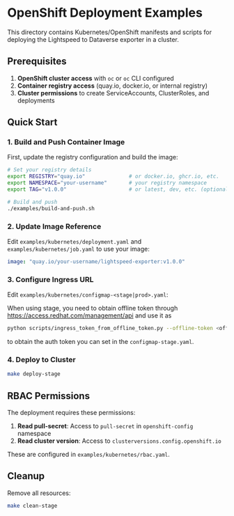 # OpenShift Deployment Examples

This directory contains Kubernetes/OpenShift manifests and scripts for deploying the Lightspeed to Dataverse exporter in a cluster.

## Prerequisites

1. **OpenShift cluster access** with `oc` or `oc` CLI configured
2. **Container registry access** (quay.io, docker.io, or internal registry)
3. **Cluster permissions** to create ServiceAccounts, ClusterRoles, and deployments

## Quick Start

### 1. Build and Push Container Image

First, update the registry configuration and build the image:

```bash
# Set your registry details
export REGISTRY="quay.io"              # or docker.io, ghcr.io, etc.
export NAMESPACE="your-username"       # your registry namespace
export TAG="v1.0.0"                    # or latest, dev, etc. (optional)

# Build and push
./examples/build-and-push.sh
```

### 2. Update Image Reference

Edit `examples/kubernetes/deployment.yaml` and `examples/kubernetes/job.yaml` to use your image:

```yaml
image: "quay.io/your-username/lightspeed-exporter:v1.0.0"
```

### 3. Configure Ingress URL

Edit `examples/kubernetes/configmap-<stage|prod>.yaml`:

When using stage, you need to obtain offline token through https://access.redhat.com/management/api and use it as
```bash
python scripts/ingress_token_from_offline_token.py --offline-token <offline-token> --env stage
```
to obtain the auth token you can set in the `configmap-stage.yaml`.

### 4. Deploy to Cluster

```bash
make deploy-stage
```

## RBAC Permissions

The deployment requires these permissions:

1. **Read pull-secret**: Access to `pull-secret` in `openshift-config` namespace
2. **Read cluster version**: Access to `clusterversions.config.openshift.io`

These are configured in `examples/kubernetes/rbac.yaml`.

## Cleanup

Remove all resources:
```bash
make clean-stage
``` 